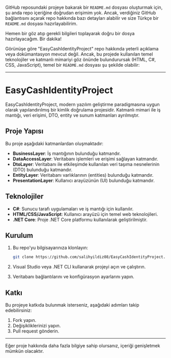 GitHub reposundaki projeye bakarak bir `README.md` dosyası oluşturmak için, şu anda repo içeriğine doğrudan erişimim yok. Ancak, verdiğiniz GitHub bağlantısını açarak repo hakkında bazı detayları alabilir ve size Türkçe bir `README.md` dosyası hazırlayabilirim.

Hemen bir göz atıp gerekli bilgileri toplayarak doğru bir dosya hazırlayacağım. Bir dakika!

Görünüşe göre "EasyCashIdentityProject" repo hakkında yeterli açıklama veya dokümantasyon mevcut değil. Ancak, bu projede kullanılan temel teknolojiler ve katmanlı mimariyi göz önünde bulundurursak (HTML, C#, CSS, JavaScript), temel bir `README.md` dosyası şu şekilde olabilir:

---

# EasyCashIdentityProject

EasyCashIdentityProject, modern yazılım geliştirme paradigmasına uygun olarak yapılandırılmış bir kimlik doğrulama projesidir. Katmanlı mimari ile iş mantığı, veri erişimi, DTO, entity ve sunum katmanları ayrılmıştır.

## Proje Yapısı

Bu proje aşağıdaki katmanlardan oluşmaktadır:

- **BusinessLayer**: İş mantığının bulunduğu katmandır.
- **DataAccessLayer**: Veritabanı işlemleri ve erişimi sağlayan katmandır.
- **DtoLayer**: Veritabanı ile etkileşimde kullanılan veri taşıma nesnelerinin (DTO) bulunduğu katmandır.
- **EntityLayer**: Veritabanı varlıklarının (entities) bulunduğu katmandır.
- **PresentationLayer**: Kullanıcı arayüzünün (UI) bulunduğu katmandır.

## Teknolojiler

- **C#**: Sunucu tarafı uygulamaları ve iş mantığı için kullanılır.
- **HTML/CSS/JavaScript**: Kullanıcı arayüzü için temel web teknolojileri.
- **.NET Core**: Proje .NET Core platformu kullanılarak geliştirilmiştir.

## Kurulum

1. Bu repo'yu bilgisayarınıza klonlayın:
   ```bash
   git clone https://github.com/salihyildiz08/EasyCashIdentityProject.git
   ```

2. Visual Studio veya .NET CLI kullanarak projeyi açın ve çalıştırın.

3. Veritabanı bağlantılarını ve konfigürasyon ayarlarını yapın.

## Katkı

Bu projeye katkıda bulunmak isterseniz, aşağıdaki adımları takip edebilirsiniz:

1. Fork yapın.
2. Değişikliklerinizi yapın.
3. Pull request gönderin.

---

Eğer proje hakkında daha fazla bilgiye sahip olursanız, içeriği genişletmek mümkün olacaktır.
